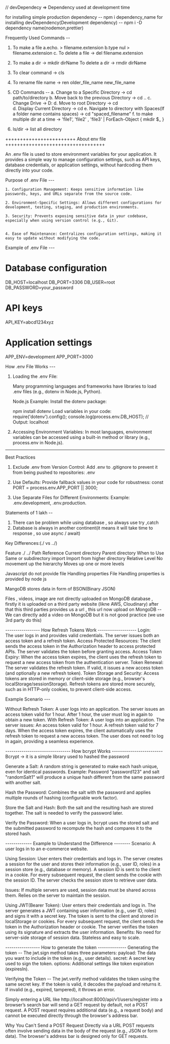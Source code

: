 // devDependecy => Dependency used at development time

for installing simple production dependency -- npm i dependency_name
for installing devDependency(Development dependency) -- npm i -D dependency name(nodemon,prettier)

Frequently Used Commands -- 

1. To make a file
    a.echo. > filename.extension
    b.type nul > filename.extension
    c. To delete a file -> del filename.extension

2. To make a dir -> mkdir dirName
   To delete a dir -> rmdir dirName

3. To clear command -> cls

4. To rename file name -> ren older_file_name new_file_name

5. CD Commands --
   a. Change to a Specific Directory -> cd path/to/directory
   b. Move back to the previous Directory -> cd ..
   c. Change Drive -> D:
   d. Move to root Directory -> cd \
   d. Display Current Directory -> cd
   e. Navigate to directory with Spaces(If a folder name contains spaces) -> cd "spaced_filename"
   f. to make multiple dir at a time -> 'file1', 'file2' , 'file3' | ForEach-Object { mkdir $_ }

6. ls/dir -> list all directory


++++++++++++++++++++++++ About env file ++++++++++++++++++++++++++++++++++

An .env file is used to store environment variables for your application. It provides a simple way to manage configuration settings, such as API keys, database credentials, or application settings, without hardcoding them directly into your code.

Purpose of .env File ---

    1. Configuration Management: Keeps sensitive information like passwords, keys, and URLs separate from the source code.

    2. Environment-Specific Settings: Allows different configurations for development, testing, staging, and production environments.

    3. Security: Prevents exposing sensitive data in your codebase, especially when using version control (e.g., Git).


    4. Ease of Maintenance: Centralizes configuration settings, making it easy to update without modifying the code.

Example of .env File ---

# Database configuration
DB_HOST=localhost
DB_PORT=3306
DB_USER=root
DB_PASSWORD=your_password

# API keys
API_KEY=abcd1234xyz

# Application settings
APP_ENV=development
APP_PORT=3000

How .env File Works ---

1. Loading the .env File:

    Many programming languages and frameworks have libraries to load .env files (e.g., dotenv in Node.js, Python).

    Node.js Example: Install the dotenv package:

    npm install dotenv
    Load variables in your code:
            require('dotenv').config();
            console.log(process.env.DB_HOST); // Output: localhost


2. Accessing Environment Variables:
    In most languages, environment variables can be accessed using a built-in method or library (e.g., process.env in Node.js).

---

Best Practices

1. Exclude .env from Version Control: Add .env to .gitignore to prevent it from being pushed to repositories:
.env

2. Use Defaults: Provide fallback values in your code for robustness:
const PORT = process.env.APP_PORT || 3000;

3. Use Separate Files for Different Environments: Example: .env.development, .env.production.

Statements of 1 lakh -- 
1. There can be problem while using database , so always use try ,catch 
2. Database is always in another continent(it means it will take time to response , so use async / await)


Key Differences:(./ vs ../)

Feature                	./	                           ../
Path Reference	  Current directory	               Parent directory
When to Use 	  Same or subdirectory import    Import from higher directory
Relative Level	  No movement up the hierarchy	  Moves up one or more levels

Javascript do not provide file Handling properties
File Handling properties is provided by node js

MangoDB stores data in form of BSON(Binary JSON)

Files , videos, image  are not directly uploaded on MongoDB database , firstly it is uploaded on a third party website (likne AWS, Cloudinary) after that this third parties provides us a url , this url now upload on MongoDB --
We can directly add a video on MongoDB but it is not good practice (we use 3rd party do this)



----------------- How Refresh Tokens Work -------------------
Login:  
    The user logs in and provides valid credentials.
    The server issues both an access token and a refresh token.
Access Protected Resources:
    The client sends the access token in the Authorization header to access protected APIs.
    The server validates the token before granting access.
Access Token Expiry:
     When the access token expires, the client uses the refresh token to request a new access token from the authentication server.
Token Renewal:
     The server validates the refresh token.
    If valid, it issues a new access token (and optionally a new refresh token).
Token Storage and Security:
    Access tokens are stored in memory or client-side storage (e.g., browser's localStorage/sessionStorage).
    Refresh tokens are stored more securely, such as in HTTP-only cookies, to prevent client-side access.

Example Scenario ---

Without Refresh Token:
    A user logs into an application.
    The server issues an access token valid for 1 hour.
    After 1 hour, the user must log in again to obtain a new token.
With Refresh Token:
    A user logs into an application.
    The server issues:
    An access token valid for 1 hour.
    A refresh token valid for 7 days.
    When the access token expires, the client automatically uses the refresh token to request a new access token.
    The user does not need to log in again, providing a seamless experience.

--------------------------------  How bcrypt Works  -------------------------
Bcrypt -> it is a simple library used to hashed the password

Generate a Salt:
    A random string is generated to make each hash unique, even for identical passwords.
    Example: Password "password123" and salt "randomSalt1" will produce a unique hash different from the same password with another salt.

Hash the Password:
    Combines the salt with the password and applies multiple rounds of hashing (configurable work factor).

Store the Salt and Hash:
    Both the salt and the resulting hash are stored together. The salt is needed to verify the password later.

Verify the Password:
    When a user logs in, bcrypt uses the stored salt and the submitted password to recompute the hash and compares it to the stored hash.

------------- Example to Understand the Difference --------
Scenario: A user logs in to an e-commerce website.

Using Session:
    User enters their credentials and logs in.
    The server creates a session for the user and stores their information (e.g., user ID, roles) in a session store (e.g., database or memory).
    A session ID is sent to the client in a cookie.
    For every subsequent request, the client sends the cookie with the session ID.
    The server checks the session store to retrieve user data.
   
Issues:
    If multiple servers are used, session data must be shared across them.
    Relies on the server to maintain the session.

Using JWT(Bearer Token):
    User enters their credentials and logs in.
    The server generates a JWT containing user information (e.g., user ID, roles) and signs it with a secret key.
    The token is sent to the client and stored in localStorage or cookies.
    For every subsequent request, the client sends the token in the Authorization header or cookie.
    The server verifies the token using its signature and extracts the user information.
Benefits:
    No need for server-side storage of session data.
    Stateless and easy to scale.

----------------- How to generate the token --------------
Generating the token --
    The jwt.sign method takes three parameters:
        payload: The data you want to include in the token (e.g., user details).
        secret: A secret key used to sign the token.
        options: Additional settings like token expiration (expiresIn).

Verifying the Token --
    The jwt.verify method validates the token using the same secret key.
    If the token is valid, it decodes the payload and returns it.
    If invalid (e.g., expired, tampered), it throws an error.

Simply entering a URL like http://localhost:8000/api/v1/users/register into a browser’s search bar will send a GET request by default, not a POST request. A POST request requires additional data (e.g., a request body) and cannot be executed directly through the browser's address bar.

Why You Can't Send a POST Request Directly via a URL
    POST requests often involve sending data in the body of the request (e.g., JSON or form data).
    The browser's address bar is designed only for GET requests.

